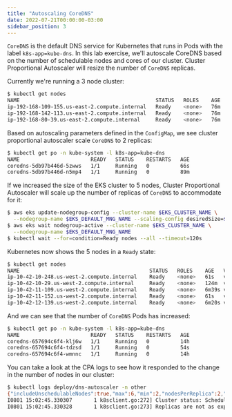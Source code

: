 ```yaml
---
title: "Autoscaling CoreDNS"
date: 2022-07-21T00:00:00-03:00
sidebar_position: 3
---
```


`CoreDNS` is the default DNS service for Kubernetes that runs in Pods with the label `k8s-app=kube-dns`. In this lab exercise, we'll autoscale CoreDNS based on the number of schedulable nodes and cores of our cluster. Cluster Proportional Autoscaler will resize the number of `CoreDNS` replicas.

Currently we're running a 3 node cluster:

```bash
$ kubectl get nodes
NAME                                            STATUS   ROLES    AGE   VERSION
ip-192-168-109-155.us-east-2.compute.internal   Ready    <none>   76m   v1.23.9-eks-810597c
ip-192-168-142-113.us-east-2.compute.internal   Ready    <none>   76m   v1.23.9-eks-810597c
ip-192-168-80-39.us-east-2.compute.internal     Ready    <none>   76m   v1.23.9-eks-810597c
```

Based on autoscaling parameters defined in the `ConfigMap`, we see cluster proportional autoscaler scale `CoreDNS` to 2 replicas:

```bash
$ kubectl get po -n kube-system -l k8s-app=kube-dns
NAME                       READY   STATUS    RESTARTS   AGE
coredns-5db97b446d-5zwws   1/1     Running   0          66s
coredns-5db97b446d-n5mp4   1/1     Running   0          89m
```

If we increased the size of the EKS cluster to 5 nodes, Cluster Proportional Autoscaler will scale up the number of replicas of `CoreDNS` to accommodate for it:

```bash hook=cpa-pod-scaleout timeout=300
$ aws eks update-nodegroup-config --cluster-name $EKS_CLUSTER_NAME \
  --nodegroup-name $EKS_DEFAULT_MNG_NAME --scaling-config desiredSize=$(($EKS_DEFAULT_MNG_DESIRED+2))
$ aws eks wait nodegroup-active --cluster-name $EKS_CLUSTER_NAME \
  --nodegroup-name $EKS_DEFAULT_MNG_NAME
$ kubectl wait --for=condition=Ready nodes --all --timeout=120s
```

Kubernetes now shows the 5 nodes in a `Ready` state:

```bash
$ kubectl get nodes
NAME                                          STATUS   ROLES    AGE   VERSION
ip-10-42-10-248.us-west-2.compute.internal    Ready    <none>   61s   v1.23.9-eks-810597c
ip-10-42-10-29.us-west-2.compute.internal     Ready    <none>   124m  v1.23.9-eks-810597c
ip-10-42-11-109.us-west-2.compute.internal    Ready    <none>   6m39s v1.23.9-eks-810597c
ip-10-42-11-152.us-west-2.compute.internal    Ready    <none>   61s   v1.23.9-eks-810597c
ip-10-42-12-139.us-west-2.compute.internal    Ready    <none>   6m20s v1.23.9-eks-810597c
```

And we can see that the number of `CoreDNS` Pods has increased:

```bash
$ kubectl get po -n kube-system -l k8s-app=kube-dns
NAME                       READY   STATUS    RESTARTS   AGE
coredns-657694c6f4-klj6w   1/1     Running   0          14h
coredns-657694c6f4-tdzsd   1/1     Running   0          54s
coredns-657694c6f4-wmnnc   1/1     Running   0          14h
```

You can take a look at the CPA logs to see how it responded to the change in the number of nodes in our cluster:

```bash
$ kubectl logs deploy/dns-autoscaler -n other
{"includeUnschedulableNodes":true,"max":6,"min":2,"nodesPerReplica":2,"preventSinglePointFailure":true}
I0801 15:02:45.330307       1 k8sclient.go:272] Cluster status: SchedulableNodes[1], SchedulableCores[2]
I0801 15:02:45.330328       1 k8sclient.go:273] Replicas are not as expected : updating replicas from 2 to 3
```
